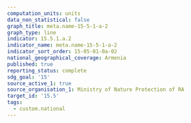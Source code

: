 ```yaml
---
computation_units: units
data_non_statistical: false
graph_title: meta.name-15-5-1-a-2
graph_type: line
indicator: 15.5.1.a.2
indicator_name: meta.name-15-5-1-a-2
indicator_sort_order: 15-05-01-0a-02
national_geographical_coverage: Armenia
published: true
reporting_status: complete
sdg_goal: '15'
source_active_1: true
source_organisation_1: Ministry of Nature Protection of RA
target_id: '15.5'
tags:
  - custom.national
---
```

